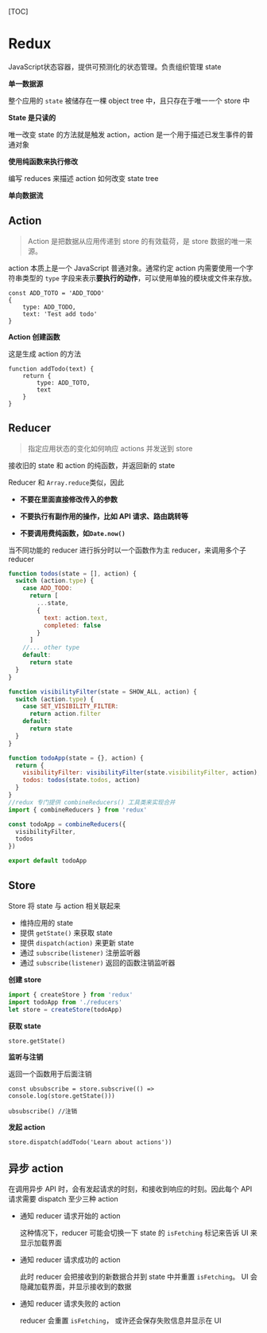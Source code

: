 [TOC]

# Redux

JavaScript状态容器，提供可预测化的状态管理。负责组织管理 state

**单一数据源**

整个应用的 `state` 被储存在一棵 object tree 中，且只存在于唯一一个 store 中

**State 是只读的**

唯一改变 state 的方法就是触发 action，action 是一个用于描述已发生事件的普通对象

**使用纯函数来执行修改**

编写 reduces 来描述 action 如何改变 state tree

**单向数据流**



## Action

> Action 是把数据从应用传递到 store 的有效载荷，是 store 数据的唯一来源。

action 本质上是一个 JavaScript 普通对象。通常约定 action 内需要使用一个字符串类型的 `type` 字段来表示**要执行的动作**，可以使用单独的模块或文件来存放。

```react
const ADD_TOTO = 'ADD_TODO'
{
	type: ADD_TODO,
	text: 'Test add todo'
}
```



**Action 创建函数**

这是生成 action 的方法

```react
function addTodo(text) {
	return {
		type: ADD_TOTO,
		text
	}
}
```



## Reducer

> 指定应用状态的变化如何响应 actions 并发送到 store

接收旧的 state 和 action 的纯函数，并返回新的 state

Reducer 和 `Array.reduce`类似，因此

+ **不要在里面直接修改传入的参数**

+ **不要执行有副作用的操作，比如 API 请求、路由跳转等**

+ **不要调用费纯函数，如`Date.now()`**



当不同功能的 reducer 进行拆分时以一个函数作为主 reducer，来调用多个子 reducer

```js
function todos(state = [], action) {
  switch (action.type) {
    case ADD_TODO:
      return [
        ...state,
        {
          text: action.text,
          completed: false
        }
      ]
   	//... other type
    default:
      return state
  }
}

function visibilityFilter(state = SHOW_ALL, action) {
  switch (action.type) {
    case SET_VISIBILITY_FILTER:
      return action.filter
    default:
      return state
  }
}

function todoApp(state = {}, action) {
  return {
    visibilityFilter: visibilityFilter(state.visibilityFilter, action),
    todos: todos(state.todos, action)
  }
}
//redux 专门提供 combineReducers() 工具类来实现合并
import { combineReducers } from 'redux'

const todoApp = combineReducers({
  visibilityFilter,
  todos
})

export default todoApp
```



## Store

Store 将 state 与 action 相关联起来

+ 维持应用的 state
+ 提供 `getState()` 来获取 state
+ 提供 `dispatch(action)` 来更新 state
+ 通过 `subscribe(listener)` 注册监听器
+ 通过 `subscribe(listener)` 返回的函数注销监听器



**创建 store**

```js
import { createStore } from 'redux'
import todoApp from './reducers'
let store = createStore(todoApp)
```



**获取 state**

`store.getState()`



**监听与注销**

返回一个函数用于后面注销

`const ubsubscribe = store.subscrive(() => console.log(store.getState()))`

`ubsubscribe() //注销`



**发起 action**

`store.dispatch(addTodo('Learn about actions'))`



## 异步 action

在调用异步 API 时，会有发起请求的时刻，和接收到响应的时刻。因此每个 API 请求需要 dispatch 至少三种 action

+ 通知 reducer 请求开始的 action

  这种情况下，reducer 可能会切换一下 state 的 `isFetching` 标记来告诉 UI 来显示加载界面

+ 通知 reducer 请求成功的 action

  此时 reducer 会把接收到的新数据合并到 state 中并重置 `isFetching`。 UI 会隐藏加载界面，并显示接收到的数据

+ 通知 reducer 请求失败的 action

  reducer 会重置 `isFetching`， 或许还会保存失败信息并显示在 UI